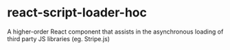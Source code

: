 # react-script-loader-hoc
A higher-order React component that assists in the asynchronous loading of third party JS libraries (eg. Stripe.js)
